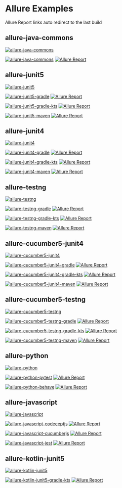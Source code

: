# Allure Examples

Allure Report links auto redirect to the last build

## allure-java-commons
[![allure-java-commons](https://github.com/allure-examples/allure-examples/workflows/allure-java-commons/badge.svg)](https://github.com/allure-examples/allure-examples/actions?query=workflow%3Aallure-java-commons)

[![allure-java-commons](https://github.com/allure-examples/allure-java-commons/workflows/allure-java-commons/badge.svg)](https://github.com/allure-examples/allure-java-commons)
[![Allure Report](https://img.shields.io/badge/Allure%20Report-deployed-yellowgreen)](https://allure-examples.github.io/allure-java-commons/)

## allure-junit5
[![allure-junit5](https://github.com/allure-examples/allure-examples/workflows/allure-junit5/badge.svg)](https://github.com/allure-examples/allure-examples/actions?query=workflow%3Aallure-junit5)

[![allure-junit5-gradle](https://github.com/allure-examples/allure-junit5-gradle/workflows/allure-junit5-gradle/badge.svg)](https://github.com/allure-examples/allure-junit5-gradle)
[![Allure Report](https://img.shields.io/badge/Allure%20Report-deployed-yellowgreen)](https://allure-examples.github.io/allure-junit5-gradle/)

[![allure-junit5-gradle-kts](https://github.com/allure-examples/allure-junit5-gradle-kts/workflows/allure-junit5-gradle-kts/badge.svg)](https://github.com/allure-examples/allure-junit5-gradle-kts)
[![Allure Report](https://img.shields.io/badge/Allure%20Report-deployed-yellowgreen)](https://allure-examples.github.io/allure-junit5-gradle-kts/)

[![allure-junit5-maven](https://github.com/allure-examples/allure-junit5-maven/workflows/allure-junit5-maven/badge.svg)](https://github.com/allure-examples/allure-junit5-maven)
[![Allure Report](https://img.shields.io/badge/Allure%20Report-deployed-yellowgreen)](https://allure-examples.github.io/allure-junit5-maven/)

## allure-junit4
[![allure-junit4](https://github.com/allure-examples/allure-examples/workflows/allure-junit4/badge.svg)](https://github.com/allure-examples/allure-examples/actions?query=workflow%3Aallure-junit4)

[![allure-junit4-gradle](https://github.com/allure-examples/allure-junit4-gradle/workflows/allure-junit4-gradle/badge.svg)](https://github.com/allure-examples/allure-junit4-gradle)
[![Allure Report](https://img.shields.io/badge/Allure%20Report-deployed-yellowgreen)](https://allure-examples.github.io/allure-junit4-gradle/)

[![allure-junit4-gradle-kts](https://github.com/allure-examples/allure-junit4-gradle-kts/workflows/allure-junit4-gradle-kts/badge.svg)](https://github.com/allure-examples/allure-junit4-gradle-kts)
[![Allure Report](https://img.shields.io/badge/Allure%20Report-deployed-yellowgreen)](https://allure-examples.github.io/allure-junit4-gradle-kts/)

[![allure-junit4-maven](https://github.com/allure-examples/allure-junit4-maven/workflows/allure-junit4-maven/badge.svg)](https://github.com/allure-examples/allure-junit4-maven)
[![Allure Report](https://img.shields.io/badge/Allure%20Report-deployed-yellowgreen)](https://allure-examples.github.io/allure-junit4-maven/)

## allure-testng
[![allure-testng](https://github.com/allure-examples/allure-examples/workflows/allure-testng/badge.svg)](https://github.com/allure-examples/allure-examples/actions?query=workflow%3Aallure-testng)

[![allure-testng-gradle](https://github.com/allure-examples/allure-testng-gradle/workflows/allure-testng-gradle/badge.svg)](https://github.com/allure-examples/allure-testng-gradle)
[![Allure Report](https://img.shields.io/badge/Allure%20Report-deployed-yellowgreen)](https://allure-examples.github.io/allure-testng-gradle/)

[![allure-testng-gradle-kts](https://github.com/allure-examples/allure-testng-gradle-kts/workflows/allure-testng-gradle-kts/badge.svg)](https://github.com/allure-examples/allure-testng-gradle-kts)
[![Allure Report](https://img.shields.io/badge/Allure%20Report-deployed-yellowgreen)](https://allure-examples.github.io/allure-testng-gradle-kts/)

[![allure-testng-maven](https://github.com/allure-examples/allure-testng-maven/workflows/allure-testng-maven/badge.svg)](https://github.com/allure-examples/allure-testng-maven)
[![Allure Report](https://img.shields.io/badge/Allure%20Report-deployed-yellowgreen)](https://allure-examples.github.io/allure-testng-maven/)

## allure-cucumber5-junit4
[![allure-cucumber5-junit4](https://github.com/allure-examples/allure-examples/workflows/allure-cucumber5-junit4/badge.svg)](https://github.com/allure-examples/allure-examples/actions?query=workflow%3Aallure-cucumber5-junit4)

[![allure-cucumber5-junit4-gradle](https://github.com/allure-examples/allure-cucumber5-junit4-gradle/workflows/allure-cucumber5-junit4-gradle/badge.svg)](https://github.com/allure-examples/allure-cucumber5-junit4-gradle)
[![Allure Report](https://img.shields.io/badge/Allure%20Report-deployed-yellowgreen)](https://allure-examples.github.io/allure-cucumber5-junit4-gradle/)

[![allure-cucumber5-junit4-gradle-kts](https://github.com/allure-examples/allure-cucumber5-junit4-gradle-kts/workflows/allure-cucumber5-junit4-gradle-kts/badge.svg)](https://github.com/allure-examples/allure-cucumber5-junit4-gradle-kts)
[![Allure Report](https://img.shields.io/badge/Allure%20Report-deployed-yellowgreen)](https://allure-examples.github.io/allure-cucumber5-junit4-gradle-kts/)

[![allure-cucumber5-junit4-maven](https://github.com/allure-examples/allure-cucumber5-junit4-maven/workflows/allure-cucumber5-junit4-maven/badge.svg)](https://github.com/allure-examples/allure-cucumber5-junit4-maven)
[![Allure Report](https://img.shields.io/badge/Allure%20Report-deployed-yellowgreen)](https://allure-examples.github.io/allure-cucumber5-junit4-maven/)

## allure-cucumber5-testng
[![allure-cucumber5-testng](https://github.com/allure-examples/allure-examples/workflows/allure-cucumber5-testng/badge.svg)](https://github.com/allure-examples/allure-examples/actions?query=workflow%3Aallure-cucumber5-testng)

[![allure-cucumber5-testng-gradle](https://github.com/allure-examples/allure-cucumber5-testng-gradle/workflows/allure-cucumber5-testng-gradle/badge.svg)](https://github.com/allure-examples/allure-cucumber5-testng-gradle)
[![Allure Report](https://img.shields.io/badge/Allure%20Report-deployed-yellowgreen)](https://allure-examples.github.io/allure-cucumber5-testng-gradle/)

[![allure-cucumber5-testng-gradle-kts](https://github.com/allure-examples/allure-cucumber5-testng-gradle-kts/workflows/allure-cucumber5-testng-gradle-kts/badge.svg)](https://github.com/allure-examples/allure-cucumber5-testng-gradle-kts)
[![Allure Report](https://img.shields.io/badge/Allure%20Report-deployed-yellowgreen)](https://allure-examples.github.io/allure-cucumber5-testng-gradle-kts/)

[![allure-cucumber5-testng-maven](https://github.com/allure-examples/allure-cucumber5-testng-maven/workflows/allure-cucumber5-testng-maven/badge.svg)](https://github.com/allure-examples/allure-cucumber5-testng-maven)
[![Allure Report](https://img.shields.io/badge/Allure%20Report-deployed-yellowgreen)](https://allure-examples.github.io/allure-cucumber5-testng-maven/)

## allure-python
[![allure-python](https://github.com/allure-examples/allure-examples/workflows/allure-python/badge.svg)](https://github.com/allure-examples/allure-examples/actions?query=workflow%3Aallure-python)

[![allure-python-pytest](https://github.com/allure-examples/allure-python-pytest/workflows/allure-python-pytest/badge.svg)](https://github.com/allure-examples/allure-python-pytest)
[![Allure Report](https://img.shields.io/badge/Allure%20Report-deployed-yellowgreen)](https://allure-examples.github.io/allure-python-pytest/)

[![allure-python-behave](https://github.com/allure-examples/allure-python-behave/workflows/allure-python-behave/badge.svg)](https://github.com/allure-examples/allure-python-behave)
[![Allure Report](https://img.shields.io/badge/Allure%20Report-deployed-yellowgreen)](https://allure-examples.github.io/allure-python-behave/)

## allure-javascript
[![allure-javascript](https://github.com/allure-examples/allure-examples/workflows/allure-javascript/badge.svg)](https://github.com/allure-examples/allure-examples/actions?query=workflow%3Aallure-javascript)

[![allure-javascript-codeceptjs](https://github.com/allure-examples/allure-javascript-codeceptjs/workflows/allure-javascript-codeceptjs/badge.svg)](https://github.com/allure-examples/allure-javascript-codeceptjs)
[![Allure Report](https://img.shields.io/badge/Allure%20Report-deployed-yellowgreen)](https://allure-examples.github.io/allure-javascript-codeceptjs/)

[![allure-javascript-cucumberjs](https://github.com/allure-examples/allure-javascript-cucumberjs/workflows/allure-javascript-cucumberjs/badge.svg)](https://github.com/allure-examples/allure-javascript-cucumberjs)
[![Allure Report](https://img.shields.io/badge/Allure%20Report-deployed-yellowgreen)](https://allure-examples.github.io/allure-javascript-cucumberjs/)

[![allure-javascript-jest](https://github.com/allure-examples/allure-javascript-jest/workflows/allure-javascript-jest/badge.svg)](https://github.com/allure-examples/allure-javascript-jest)
[![Allure Report](https://img.shields.io/badge/Allure%20Report-deployed-yellowgreen)](https://allure-examples.github.io/allure-javascript-jest/)

## allure-kotlin-junit5
[![allure-kotlin-junit5](https://github.com/allure-examples/allure-examples/workflows/allure-kotlin-junit5/badge.svg)](https://github.com/allure-examples/allure-examples/actions?query=workflow%3Aallure-kotlin-junit5)

[![allure-kotlin-junit5-gradle-kts](https://github.com/allure-examples/allure-kotlin-junit5-gradle-kts/workflows/allure-kotlin-junit5-gradle-kts/badge.svg)](https://github.com/allure-examples/allure-kotlin-junit5-gradle-kts)
[![Allure Report](https://img.shields.io/badge/Allure%20Report-deployed-yellowgreen)](https://allure-examples.github.io/allure-kotlin-junit5-gradle-kts/)